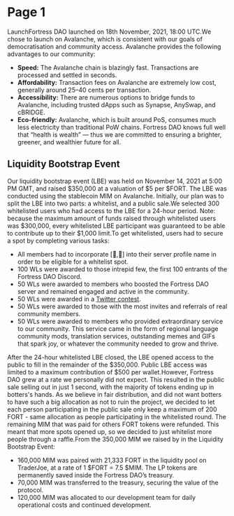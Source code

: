 # Page 1



LaunchFortress DAO launched on 18th November, 2021, 18:00 UTC.We chose to launch on Avalanche, which is consistent with our goals of democratisation and community access. Avalanche provides the following advantages to our community:

* **Speed:** The Avalanche chain is blazingly fast. Transactions are processed and settled in seconds.
* **Affordability:** Transaction fees on Avalanche are extremely low cost, generally around 25–40 cents per transaction.
* **Accessibility:** There are numerous options to bridge funds to Avalanche, including trusted dApps such as Synapse, AnySwap, and cBRIDGE.
* **Eco-friendly:** Avalanche, which is built around PoS, consumes much less electricity than traditional PoW chains. Fortress DAO knows full well that “health is wealth” — thus we are committed to ensuring a brighter, greener, and wealthier future for all.

## Liquidity Bootstrap Event <a href="liquidity-bootstrap-event" id="liquidity-bootstrap-event"></a>

Our liquidity bootstrap event (LBE) was held on November 14, 2021 at 5:00 PM GMT, and raised $350,000 at a valuation of $5 per $FORT. The LBE was conducted using the stablecoin MIM on Avalanche. Initially, our plan was to split the LBE into two parts: a whitelist, and a public sale.We selected 300 whitelisted users who had access to the LBE for a 24-hour period. Note: because the maximum amount of funds raised through whitelisted users was $300,000, every whitelisted LBE participant was guaranteed to be able to contribute up to their $1,000 limit.To get whitelisted, users had to secure a spot by completing various tasks:

* All members had to incorporate \[🏰,🏰] into their server profile name in order to be eligible for a whitelist spot.
* 100 WLs were awarded to those intrepid few, the first 100 entrants of the Fortress DAO Discord.
* 50 WLs were awarded to members who boosted the Fortress DAO server and remained engaged and active in the community.
* 50 WLs were awarded in a [Twitter contest](https://twitter.com/FortressDAO/status/1458083294327840784).
* 50 WLs were awarded to those with the most invites and referrals of real community members.
* 50 WLs were awarded to members who provided extraordinary service to our community. This service came in the form of regional language community mods, translation services, outstanding memes and GIFs that spark joy, or whatever the community needed to grow and thrive.

After the 24-hour whitelisted LBE closed, the LBE opened access to the public to fill in the remainder of the $350,000. Public LBE access was limited to a maximum contribution of $500 per wallet.However, Fortress DAO grew at a rate we personally did not expect. This resulted in the public sale selling out in just 1 second, with the majority of tokens ending up in botters's hands. As we believe in fair distribution, and did not want botters to have such a big allocation as not to ruin the project, we decided to let each person participating in the public sale only keep a maximum of 200 FORT - same allocation as people participating in the whitelisted round. The remaining MIM that was paid for others FORT tokens were refunded. This meant that more spots opened up, so we decided to just whitelist more people through a raffle.From the 350,000 MIM we raised by in the Liquidity Bootstrap Event:

* 160,000 MIM was paired with 21,333 FORT in the liquidity pool on TraderJoe, at a rate of 1 $FORT = 7.5 $MIM. The LP tokens are permanently saved inside the Fortress DAO’s treasury.
* 70,000 MIM was transferred to the treasury, securing the value of the protocol.
* 120,000 MIM was allocated to our development team for daily operational costs and continued development.
